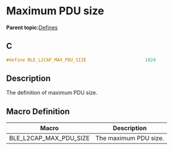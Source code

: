 # Maximum PDU size

**Parent topic:**[Defines](GUID-B5CA4E6C-4575-4818-A249-B17B233369D0.md)

## C

```c
#define BLE_L2CAP_MAX_PDU_SIZE                      1024
```

## Description

The definition of maximum PDU size.

## Macro Definition

|Macro|Description|
|-----|-----------|
|BLE\_L2CAP\_MAX\_PDU\_SIZE|The maximum PDU size.|

